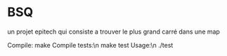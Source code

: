 # BSQ
un projet epitech qui consiste a trouver le plus grand carré dans une map

Compile:
  make
Compile tests:\n
  make test
Usage:\n
  ./test
